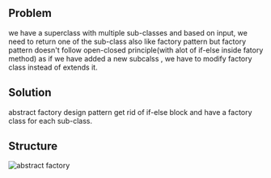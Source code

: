 ## Problem
we have a superclass with multiple sub-classes and based on input, we need to return one of the sub-class also like factory pattern but factory pattern doesn't follow open-closed principle(with alot of if-else inside fatory method) as if we have added a new subcalss , we have to modify factory class instead of extends it.

## Solution
abstract factory design pattern get rid of if-else block and have a factory class for each sub-class.

## Structure
![abstract factory](https://github.com/user-attachments/assets/603282f8-4042-45b1-a298-be00c1c6be32)